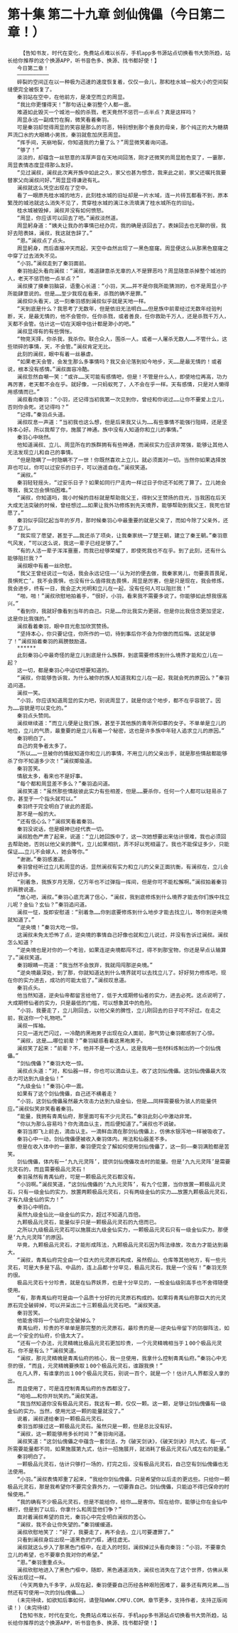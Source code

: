 # 第十集 第二十九章 剑仙傀儡（今日第二章！）
        【告知书友，时代在变化，免费站点难以长存，手机app多书源站点切换看书大势所趋，站长给你推荐的这个换源APP，听书音色多、换源、找书都好使！】
       今日第二章！
       ——————————
       碎裂的空间正在以一种极为迅速的速度恢复着，仅仅一会儿，那和桂水城一般大小的空间裂缝便完全被恢复了。
       秦羽站在空中，在他前方，是凌空而立的周显。
       “我比你更懂得天！”那句话让秦羽整个人都一震。
       难道如此毁灭一个城池一般的杀戮，老天竟然不惩罚一点半点？真是这样吗？
       周显永远一副成竹在胸，微笑看着秦羽。
       可是秦羽却觉得周显的笑容是那么的可恶，特别想到那个善良的母亲，那个纯正的大为糖葫芦流口水的大眼睛小男孩，秦羽就愈加厌恶周显。
       “挥手间，天崩地裂，你知道我的力量了么？”周显微笑着询问道。
       “够了！”
       淡淡的，却蕴含一丝怒意的浑厚声音在天地间回荡，刚才还微笑的周显脸色变了，一霎那，周显表情态度显得那么友好。
       “见过澜叔，澜叔此次离开族中如此之久，家父也甚为想念，我来此之前，家父还嘱托我要替家父向澜叔问好。”周显显得谦逊有礼。
       澜叔就这么凭空出现在了空中。
       看了一眼原先桂水城的地方，此刻桂水城的旧址却是一片水域，连一片砖瓦都看不到，原本繁茂的城池就这么消失不见了，贯穿桂水城的漓江水流填满了桂水城所在的旧址。
       桂水城被毁掉，澜叔并没有如何愤怒。
       “周显，你应该可以回去了吧。”澜叔淡然道。
       周显躬身道：“姨夫让我办的事情已经办完，我的确是该回去了。表妹回去也无聊的很，我好去陪表妹，澜叔，我这就告辞了。”
       “恩。”澜叔点了点头。
       周显躬身，而后直接冲天而起，天空中自然出现了一黑色窟窿。周显便这么从那黑色窟窿之中穿了过去消失不见。
       “小羽。”澜叔走到了秦羽面前。
       秦羽抬起头看向澜叔：“澜叔，难道肆意杀无辜的人不是罪恶吗？周显随意杀掉整个城池的人，老天不惩罚他一点半点？”
       澜叔摸了摸秦羽脑袋，语重心长道：“小羽，天……并不是你我所能猜测的，也不是周显小子所能肆意说的。但是……至少我现在看来，杀戮的确不是罪。”
       澜叔仰头看天，这一刻秦羽感到澜叔似乎就是天地一样。
       “天到底是什么？我思考了无数年，但是依旧无法明白……但是族中前辈经过无数年经验判断，天，是最无情的，他不会管你，任你杀戮，或者善良，任你救助千万人，还是杀戮千万人，天都不会管。估计这一切在天眼中估计都是渺小的吧。”
       澜叔显得有的有些惆怅。
       “物竞天择，你杀我，我杀你。联合众人，围杀一人。或者一人屠杀无数人……不管什么，这些琐碎的事情，天，不会管。”澜叔肯定无比。
       此刻的澜叔，眼中有着一丝暴虐。
       “如果老天会管，会发生那么多事情吗？我又会沦落到如今地步，天……是最无情的！或者说，根本没有感情。”澜叔面容冷酷。
       澜叔忽然自嘲一笑：“或许……天可能有感情吧，但是！不管是什么人，即使地位再高，功力再厉害，老天都不会在乎。就好像，一只蚂蚁死了，人不会在乎一样。天有感情，只是对人懒得用感情而已。”
       澜叔看向秦羽：“小羽，还记得当初我第一次见到你，曾经和你说过……让你不要爱上立儿，否则你会死。还记得吗？”
       “记得。”秦羽点头道。
       澜叔叹息一声道：“当初我也这么想，但是后来我又认为……有些事情不能强行阻碍，还是坚持本心好。所以我帮了你，施展了神通。族中没有人知道你和立儿的事情。”
       秦羽心中晓然。
       他知道澜叔、立儿、周显所在的族群拥有有些神通，而澜叔实力应该非常强，能够让其他人无法发现立儿和自己的事情。
       “但是隐瞒了一时隐瞒不了一世！你既然喜欢上立儿，就必须面对一切。当然你如果选择放弃也可以，你可以过安乐的日子，可以逍遥自在。”澜叔笑道。
       “澜叔。”
       秦羽轻轻摇头，“过安乐日子？如果如同行尸走肉一样过日子你还不如死了算了。立儿她会等我，我又岂会惧怕困难。”
       “澜叔，你知道吗，我小时候的目标就是帮助我父王，得到父王赞扬的目光，当我困在后天大成无法突破的时候，曾经想过……如果让我外功修炼到先天境界，能够帮助到我父王，我死也甘愿了。”
       秦羽似乎回忆起当年的岁月，那时候秦羽心中最重要的就是父亲了，而如今除了父亲外，还多了立儿。
       “我实现了愿望，甚至于……我还杀了项央，让我秦家统一了楚王朝，建立了秦王朝。”秦羽意气风发，“可以这么说，我这一辈子已经足够了。”
       “有的人活一辈子浑浑噩噩，而我已经够荣耀了，即使死我也不在乎。到了此刻，还有什么能够阻拦我？”
       澜叔眼中有着一丝欣慰。
       “我父王曾经说过一句话，我会永远记住——‘认为对的便去做，我秦家男儿，勿要畏首畏尾，畏惧死亡’。我不会畏惧，也没有什么值得我去畏惧，周显是厉害，但是只是现在，我会修炼，我会进步，终有一日，我会正大光明和立儿在一起，没有任何人可以阻拦我！”
       “啪，啪！”澜叔欣慰地拍着手，“很好，小羽，看来我不需要多说了。你能够如此想我很高兴。”
       “看到你，我就好像看到当年的自己。只是……你比我实力更弱，但是你比我信念更加坚定，这是你比我强的。”
       澜叔看着秦羽，眼中目光愈加欣赏赞扬。
       “坚持本心，你只要记住，你所作的一切，待到事后你不会为你做的而后悔。这就足够了！”澜叔拍着秦羽的肩膀鼓励道。
       ******
       此刻秦羽心中最奇怪的是立儿到底是什么族群，到底需要修炼到什么境界才能和立儿在一起？
       这一切，都是秦羽心中迫切想要知道的。
       “澜叔，你能够告诉我，为什么被你的族人知道我和立儿在一起，我就会死的原因么？”秦羽追问道。
       澜叔一笑。
       “小羽，你应该知道周显的实力吧，别说周显了，就是你这个地步，都不在乎容貌了。因为……容貌是可以变化的。”
       秦羽点头赞同。
       澜叔继续道：“而立儿便是让我们族，甚至于其他族的青年所仰慕的女子。不单单是立儿的地位，立儿的气质，最重要的是立儿有着一个秘密，这也是许多族中年轻人追求立儿的原因。”
       秦羽明白了。
       自己的竞争者太多了。
       “所以……一旦被你的情敌知道你和立儿的事情，不用立儿的父亲出手，就是那些情敌都能够杀了你不知道多少次！”澜叔揶揄道。
       秦羽苦笑。
       情敌太多，看来也不是好事。
       “每个都和周显差不多么？”秦羽追问道。
       澜叔笑道：“虽然那些情敌彼此实力有些相差，但是……要杀你，任何一个人都可以轻易杀了你，甚至于一个指头就可以。”
       秦羽终于完全明白了彼此的差距。
       那不是一般的大。
       “还有信心么？”澜叔笑看着秦羽。
       秦羽没说话，但是眼神已经代表一切。
       澜叔脸色严肃了起来，说道：“立儿她回族中了，这一次她想要出来估计很难，我也必须回去帮助她，否则以他父亲的脾气，立儿如果相抗，弄不好以死相逼了。我也不能保证多少，只能保证……立儿不会嫁人，她会等你。”
       “谢谢。”秦羽感激道。
       秦羽曾经听过立儿和周显的话，显然澜叔有实力和立儿的父亲正面抗衡，有澜叔在，立儿会好过许多。
       “别着急，我族岁月无限，亿万年也不过弹指一挥间，但是你可不能松懈啊。”澜叔拍着秦羽的肩膀说道。
       “放心吧，澜叔。”秦羽心底充满了信心，“澜叔，我到底修炼到什么境界才能去你们族中找立儿呢？金仙？玄仙？”秦羽追问道。
       澜叔一怔，旋即安慰道：“别着急……你到底要修炼到什么地步才能去找立儿，等你到逆央境就知道了。”
       “逆央境！”秦羽大吃一惊。
       这澜叔未免太恐怖了点，逆央境的事情自己好像也就和立儿说过，并没有告诉过澜叔。澜叔怎么知道？
       “逆央境也是对你的一个考验，如果连逆央境都闯不过，得不到那宝物，你还是早点认输算了。”澜叔笑道。
       秦羽眼睛一亮道：“我当然不会放弃，我就闯闯那逆央境。”
       “逆央境最深处，到了那，你就知道达到什么境界就可以去找立儿了。好好努力修炼吧，现在你的实力进去，成功的可能太低了。”澜叔叹息道。
       秦羽点头。
       他当然知道，逆央仙帝都留言给他了，低于大成期修仙者的实力，进去必死。这点说明了，大成期修仙者的实力，只是最低的门槛，可以想象其中的危险。
       “小羽，我要走了，立儿刚回去，以他父亲的脾性，立儿刚回去的日子可不好过。在走之前，我送你一个礼物吧。”
       澜叔一挥袖。
       只见一道光芒闪过，一冷酷的黑袍男子出现在众人面前，那气势让秦羽都感到了心惊。
       “澜叔，这是……哪位前辈？”秦羽疑惑看着这黑袍男子。
       澜叔笑了起来：“前辈？不，他并不是一个活人，这是我用一些材料炼制出的一个剑仙傀儡。”
       “剑仙傀儡？”秦羽大吃一惊。
       澜叔点头道：“对，和仙器一样，你也可以滴血认主。收了这剑仙傀儡。这剑仙傀儡最大攻击力可达到九级金仙！”
       “九级金仙！”秦羽心中一震。
       如果有了这个剑仙傀儡，自己还不横着走？
       “小羽，这剑仙傀儡虽然最大攻击力达到九级金仙，但是……同样需要极为骇人的能量供应。”澜叔似笑非笑看着秦羽。
       “能量，我拥有青禹仙府，那里面可有不少元灵石。”秦羽此刻心中激动非常。
       “你以为那么容易吗？你先滴血认主，而后便知道了。”澜叔也不说破。
       秦羽当即飞上前去，滴血认主。一滴鲜血滴在那剑仙傀儡上，仿佛水银泻地一样被吸收了。
       秦羽心中一动，剑仙傀儡便被收入秦羽体内。用法和仙器差不多。
       但是在收入体中的一霎那，秦羽便完全了解如何使用剑仙傀儡了，这一刻——秦羽满脸都是苦笑。
       剑仙傀儡，体内有一‘九九元灵阵’，提供剑仙傀儡攻击时的能量。但是‘九九元灵阵’是需要元灵石的，而且需要极品元灵石！
       秦羽虽然有青禹仙府，可是一颗极品元灵石都没有。
       “小羽啊。”澜叔笑道，“这剑仙傀儡的‘九九元灵阵’，有九个位置，当你放置一颗极品元灵石，只有一级金仙的实力，放置两颗极品元灵石，只有两级金仙的实力……放置九颗极品元灵石，才有九级金仙的实力！”
       秦羽心中明白。
       虽然九级金仙比一级金仙的实力，超过不知道几百倍。
       九颗极品元灵石，能量似乎只是一颗极品元灵石的九倍而已。
       之所以九级极品元灵石可以施展出九级金仙实力，一颗极品元灵石只有一级金仙实力。那便是‘九九元灵阵’的原因。
       毕竟，九颗极品元灵石，才能形成阵法，九颗极品元灵石因为阵法缘故，攻击力才能达到最大。
       “澜叔，青禹仙府完全由一个巨大的元灵原石构成，虽然假山、仓库等其他地方，有一些元灵石，可是大多是下品、中品的，连上品都十分罕见，极品元灵石，我是一个没有！”秦羽无奈的很。
       极品元灵石十分珍贵，就是在仙界妖界，也是十分罕见的，一般金仙级别高手也不舍得随便使用。
       “有，那青禹仙府可是由一个品质十分好的元灵原石构成的。如果将青禹仙府那巨大的元灵原石完全破碎掉，可以开采出二十三颗极品元灵石吧。“澜叔笑道。
       秦羽苦笑。
       他能舍得将一个仙府完全破掉么？
       青禹仙府，珍贵的不单单是那完整的元灵原石，最珍贵的是——逆央仙帝留下的防御阵法，如此一个安全的仙府，价值太大了。
       “还有一个办法，元灵精魄比极品元灵石更加珍贵，一个元灵精魄相当于１00个极品元灵石。你不是有么？”澜叔笑道。
       “澜叔，那元灵精魄是青禹仙府的核心，我一旦使用，我拿什么控制青禹仙府。”秦羽心中无奈的很，“而且，元灵精魄要换取１00个极品元灵石，谁跟我换！”
       在凡人界，有谁拿的出１00个极品元灵石，别说一百个，就是一个！估计凡人界都没人拿的出。
       而且使用了，可是连控制青禹仙府的东西都没了。
       “哈哈……和你开玩笑的。”澜叔笑道。
       “我当然知道你没有极品元灵石，我这有一颗，仅仅一颗。这一颗，足够让剑仙傀儡有一级金仙的实力。当然，使用光这一颗的能量就没了。”
       说着，澜叔递给秦羽一颗极品元灵石。
       秦羽当即接过这一颗极品元灵石。虽然只是一颗，但是总比没有好。
       “澜叔，这一颗能够用多长时间？”秦羽询问道。
       澜叔笑道：“这剑仙傀儡之中蕴含一套剑法，为《破天剑诀》，《破天剑诀》共九式，每一式所需要能量都不同，如果施展第九式，估计一招施展开，就消耗了极品元灵石八成左右的能量。”
       秦羽明白了。
       一颗极品元灵石，估计只够打一场的，打完之后，没有极品元灵石，自己空有剑仙傀儡也无法使用。
       “小羽。”澜叔表情郑重了起来，“我给你剑仙傀儡，只是希望你以后走的更远些。只给你一颗极品元灵石，那是我希望你不要完全靠外力，一切要靠自己。剑仙傀儡，只能迫不得已保命的时候使用。”
       “我的确有不少极品元灵石，但是不能给你，给你……是害你。现在给你，能够让你在金仙中横行，但是到了以后，你拿什么和周显他们争？”
       面对着澜叔希望的目光，秦羽心中完全明白澜叔的苦心。
       “澜叔，我不会让你失望的。”秦羽缓缓道。
       澜叔欣慰地笑了：“好了，我要走了，再不会去，立儿可要遭罪了。”
       只看到澜叔身后出现一道黑色的门框，通往虚无。
       澜叔就这么步入了那黑色门框中，在走入的时刻，澜叔掉过头看向秦羽：“小羽，不要辜负立儿的希望，也不要辜负我对你的希望。”
       “恩。”秦羽重重点头。
       澜叔欣慰地进入了黑色门框中，随即，黑色通道消失，澜叔也消失在了这个世界，仿佛从来没有出现过一样。
       （今天两章九千多字，从现在起，秦羽便要自己历经各种艰险困难了，最多还有两兄弟……当然还有可使用一次的剑仙傀儡……）
       (未完待续，如欲知后事如何，请登陆WWW.CMFU.COM，章节更多，支持作者，支持正版阅读！)（未完待续）
       【告知书友，时代在变化，免费站点难以长存，手机app多书源站点切换看书大势所趋，站长给你推荐的这个换源APP，听书音色多、换源、找书都好使！】